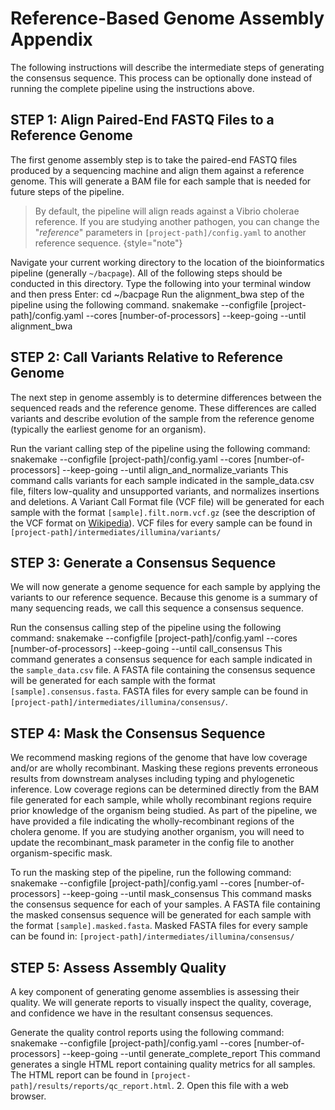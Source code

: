 # Reference-Based Genome Assembly Appendix

The following instructions will describe the intermediate steps of generating the consensus sequence.
This process can be optionally done instead of running the complete pipeline using the instructions above.

<include from="Genome-Assembly-on-the-Command-Line.md" element-id="intro-table"/>

## STEP 1: Align Paired-End FASTQ Files to a Reference Genome

The first genome assembly step is to take the paired-end FASTQ files produced by a sequencing machine and align them 
against a reference genome. 
This will generate a BAM file for each sample that is needed for future steps of the pipeline.

> By default, the pipeline will align reads against a Vibrio cholerae reference. 
> If you are studying another pathogen, you can change the "<i>reference</i>" parameters in 
> <code>[<control>project-path</control>]/config.yaml</code> to another reference sequence.
> {style="note"}

<procedure type="steps">
    <step>
        Navigate your current working directory to the location of the bioinformatics pipeline 
        (generally <code>~/bacpage</code>). 
        All of the following steps should be conducted in this directory. 
        Type the following into your terminal window and then press <shortcut>Enter</shortcut>:
        <code-block lang="bash">cd ~/bacpage</code-block>
    </step>
    <step>
        Run the <control>alignment_bwa</control> step of the pipeline using the following command.
        <code-block lang="bash">
        snakemake --configfile [project-path]/config.yaml --cores [number-of-processors] --keep-going --until alignment_bwa
        </code-block>
    </step>
</procedure>

## STEP 2: Call Variants Relative to Reference Genome

The next step in genome assembly is to determine differences between the sequenced reads and the reference genome. 
These differences are called variants and describe evolution of the sample from the reference genome 
(typically the earliest genome for an organism).

<procedure type="steps">
    <step>
        Run the variant calling step of the pipeline using the following command:
        <code-block lang="bash" >
            snakemake --configfile [project-path]/config.yaml --cores [number-of-processors] --keep-going --until align_and_normalize_variants
        </code-block>
        This command calls variants for each sample indicated in the sample_data.csv file, filters low-quality and 
        unsupported variants, and normalizes insertions and deletions. 
        A Variant Call Format file (VCF file) will be generated for each sample with the format 
        <code><control>[sample]</control>.filt.norm.vcf.gz</code>
        (see the description of the VCF format on <a href="https://en.wikipedia.org/wiki/Variant_Call_Format">Wikipedia</a>). 
        VCF files for every sample can be found in <code><control>[project-path]</control>/intermediates/illumina/variants/</code>
    </step>
</procedure>

## STEP 3: Generate a Consensus Sequence

We will now generate a genome sequence for each sample by applying the variants to our reference sequence. 
Because this genome is a summary of many sequencing reads, we call this sequence a consensus sequence.

<procedure type="steps">
    <step>
        Run the consensus calling step of the pipeline using the following command:
        <code-block lang="bash" >
            snakemake --configfile [project-path]/config.yaml --cores [number-of-processors] --keep-going --until call_consensus
        </code-block>
    This command generates a consensus sequence for each sample indicated in the <code>sample_data.csv</code> file. 
    A FASTA file containing the consensus sequence will be generated for each sample with the format <code><control>[sample]</control>.consensus.fasta</code>. 
    FASTA files for every sample can be found in <code><control>[project-path]</control>/intermediates/illumina/consensus/</code>.
    </step>
</procedure>

## STEP 4: Mask the Consensus Sequence

We recommend masking regions of the genome that have low coverage and/or are wholly recombinant. 
Masking these regions prevents erroneous results from downstream analyses including typing and phylogenetic inference. 
Low coverage regions can be determined directly from the BAM file generated for each sample, while wholly recombinant 
regions require prior knowledge of the organism being studied. 
As part of the pipeline, we have provided a file indicating the wholly-recombinant regions of the cholera genome. 
If you are studying another organism, you will need to update the recombinant_mask parameter in the config file to 
another organism-specific mask.

<procedure type="steps">
    <step>
        To run the masking step of the pipeline, run the following command:
        <code-block lang="bash" >
            snakemake --configfile [project-path]/config.yaml --cores [number-of-processors] --keep-going --until mask_consensus
        </code-block>
        This command masks the consensus sequence for each of your samples. 
        A FASTA file containing the masked consensus sequence will be generated for each sample with the format <code><control>[sample]</control>.masked.fasta</code>.
        Masked FASTA files for every sample can be found in: <code><control>[project-path]</control>/intermediates/illumina/consensus/</code>
    </step>
</procedure>

## STEP 5: Assess Assembly Quality

A key component of generating genome assemblies is assessing their quality. 
We will generate reports to visually inspect the quality, coverage, and confidence we have in the resultant consensus 
sequences.

<procedure type="steps">
    <step>
        Generate the quality control reports using the following command:
        <code-block lang="bash">
            snakemake --configfile [project-path]/config.yaml --cores [number-of-processors] --keep-going --until generate_complete_report
        </code-block>
        This command  generates a single HTML report containing quality metrics for all samples. The HTML report can be 
        found in <code><control>[project-path]</control>/results/reports/qc_report.html</code>.
    </step>
    <step>
        2. Open this file with a web browser.
    </step>
</procedure>
